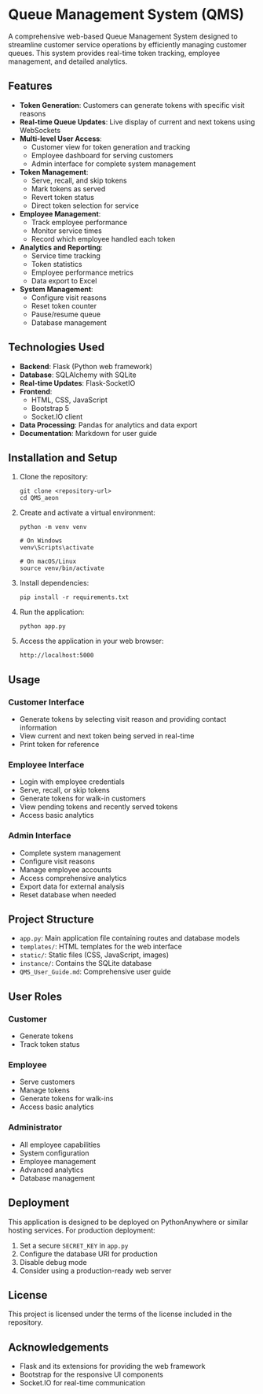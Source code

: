 # Queue Management System (QMS)

A comprehensive web-based Queue Management System designed to streamline customer service operations by efficiently managing customer queues. This system provides real-time token tracking, employee management, and detailed analytics.

## Features

- **Token Generation**: Customers can generate tokens with specific visit reasons
- **Real-time Queue Updates**: Live display of current and next tokens using WebSockets
- **Multi-level User Access**:
  - Customer view for token generation and tracking
  - Employee dashboard for serving customers
  - Admin interface for complete system management
- **Token Management**:
  - Serve, recall, and skip tokens
  - Mark tokens as served
  - Revert token status
  - Direct token selection for service
- **Employee Management**:
  - Track employee performance
  - Monitor service times
  - Record which employee handled each token
- **Analytics and Reporting**:
  - Service time tracking
  - Token statistics
  - Employee performance metrics
  - Data export to Excel
- **System Management**:
  - Configure visit reasons
  - Reset token counter
  - Pause/resume queue
  - Database management

## Technologies Used

- **Backend**: Flask (Python web framework)
- **Database**: SQLAlchemy with SQLite
- **Real-time Updates**: Flask-SocketIO
- **Frontend**: 
  - HTML, CSS, JavaScript
  - Bootstrap 5
  - Socket.IO client
- **Data Processing**: Pandas for analytics and data export
- **Documentation**: Markdown for user guide

## Installation and Setup

1. Clone the repository:
   ```
   git clone <repository-url>
   cd QMS_aeon
   ```

2. Create and activate a virtual environment:
   ```
   python -m venv venv
   
   # On Windows
   venv\Scripts\activate
   
   # On macOS/Linux
   source venv/bin/activate
   ```

3. Install dependencies:
   ```
   pip install -r requirements.txt
   ```

4. Run the application:
   ```
   python app.py
   ```

5. Access the application in your web browser:
   ```
   http://localhost:5000
   ```

## Usage

### Customer Interface
- Generate tokens by selecting visit reason and providing contact information
- View current and next token being served in real-time
- Print token for reference

### Employee Interface
- Login with employee credentials
- Serve, recall, or skip tokens
- Generate tokens for walk-in customers
- View pending tokens and recently served tokens
- Access basic analytics

### Admin Interface
- Complete system management
- Configure visit reasons
- Manage employee accounts
- Access comprehensive analytics
- Export data for external analysis
- Reset database when needed

## Project Structure

- `app.py`: Main application file containing routes and database models
- `templates/`: HTML templates for the web interface
- `static/`: Static files (CSS, JavaScript, images)
- `instance/`: Contains the SQLite database
- `QMS_User_Guide.md`: Comprehensive user guide

## User Roles

### Customer
- Generate tokens
- Track token status

### Employee
- Serve customers
- Manage tokens
- Generate tokens for walk-ins
- Access basic analytics

### Administrator
- All employee capabilities
- System configuration
- Employee management
- Advanced analytics
- Database management

## Deployment

This application is designed to be deployed on PythonAnywhere or similar hosting services. For production deployment:

1. Set a secure `SECRET_KEY` in `app.py`
2. Configure the database URI for production
3. Disable debug mode
4. Consider using a production-ready web server

## License

This project is licensed under the terms of the license included in the repository.

## Acknowledgements

- Flask and its extensions for providing the web framework
- Bootstrap for the responsive UI components
- Socket.IO for real-time communication
